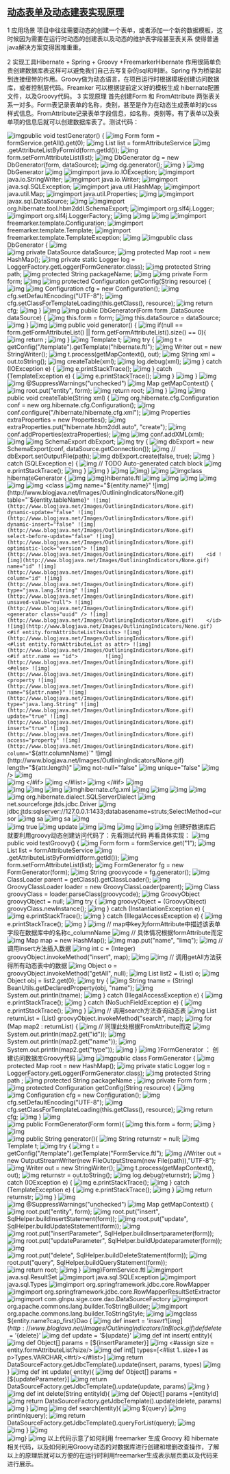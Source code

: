 ## [动态表单及动态建表实现原理](http://www.blogjava.net/limq/archive/2009/09/19/295690.html)

  1 应用场景
 项目中往往需要动态的创建一个表单，或者添加一个新的数据模板，这时候因为需要在运行时动态的创建表以及动态的维护表字段甚至表关系 使得普通java解决方案变得困难重重。 

  2 实现工具Hibernate + Spring + Groovy +FreemarkerHibernate 作用很简单负责创建数据库表这样可以避免我们自己去写复杂的sql和判断。Spring 作为桥梁起到连接纽带的作用。Groovy做为动态语言，在项目运行时根据模板创建访问数据库，或者控制层代码。Freamker 可以根据提前定义好的模板生成 hibernate配置文件，以及Groovy代码。   3 实现原理 首先创建Form 和 FromAttribute 两张表关系一对多。Form表记录表单的名称，类别，甚至是作为在动态生成表单时的css样式信息。FromAttribute记录表单字段信息，如名称，类别等。有了表单以及表单项的信息后就可以创建数据库表了。测试代码：
  
![img](http://www.blogjava.net/Images/OutliningIndicators/ExpandedBlockStart.gif)public void testGenerator() {
![img](http://www.blogjava.net/Images/OutliningIndicators/InBlock.gif)    Form form = formService.getAll().get(0);
![img](http://www.blogjava.net/Images/OutliningIndicators/InBlock.gif)    List<FormAttribute> list = formAttributeService
![img](http://www.blogjava.net/Images/OutliningIndicators/InBlock.gif)        .getAttributeListByFormId(form.getId());
![img](http://www.blogjava.net/Images/OutliningIndicators/InBlock.gif)    form.setFormAttributeList(list);
![img](http://www.blogjava.net/Images/OutliningIndicators/InBlock.gif)    DbGenerator dg = new DbGenerator(form, dataSource);
![img](http://www.blogjava.net/Images/OutliningIndicators/InBlock.gif)    dg.generator();
![img](http://www.blogjava.net/Images/OutliningIndicators/ExpandedBlockEnd.gif)  }
![img](http://www.blogjava.net/Images/OutliningIndicators/None.gif)DbGenerator
![img](http://www.blogjava.net/Images/OutliningIndicators/None.gif)
![img](http://www.blogjava.net/Images/OutliningIndicators/None.gif)import java.io.IOException;
![img](http://www.blogjava.net/Images/OutliningIndicators/None.gif)import java.io.StringWriter;
![img](http://www.blogjava.net/Images/OutliningIndicators/None.gif)import java.io.Writer;
![img](http://www.blogjava.net/Images/OutliningIndicators/None.gif)import java.sql.SQLException;
![img](http://www.blogjava.net/Images/OutliningIndicators/None.gif)import java.util.HashMap;
![img](http://www.blogjava.net/Images/OutliningIndicators/None.gif)import java.util.Map;
![img](http://www.blogjava.net/Images/OutliningIndicators/None.gif)import java.util.Properties;
![img](http://www.blogjava.net/Images/OutliningIndicators/None.gif)
![img](http://www.blogjava.net/Images/OutliningIndicators/None.gif)import javax.sql.DataSource;
![img](http://www.blogjava.net/Images/OutliningIndicators/None.gif)
![img](http://www.blogjava.net/Images/OutliningIndicators/None.gif)import org.hibernate.tool.hbm2ddl.SchemaExport;
![img](http://www.blogjava.net/Images/OutliningIndicators/None.gif)import org.slf4j.Logger;
![img](http://www.blogjava.net/Images/OutliningIndicators/None.gif)import org.slf4j.LoggerFactory;
![img](http://www.blogjava.net/Images/OutliningIndicators/None.gif)
![img](http://www.blogjava.net/Images/OutliningIndicators/None.gif)
![img](http://www.blogjava.net/Images/OutliningIndicators/None.gif)
![img](http://www.blogjava.net/Images/OutliningIndicators/None.gif)import freemarker.template.Configuration;
![img](http://www.blogjava.net/Images/OutliningIndicators/None.gif)import freemarker.template.Template;
![img](http://www.blogjava.net/Images/OutliningIndicators/None.gif)import freemarker.template.TemplateException;
![img](http://www.blogjava.net/Images/OutliningIndicators/None.gif)
![img](http://www.blogjava.net/Images/OutliningIndicators/ExpandedBlockStart.gif)public class DbGenerator {
![img](http://www.blogjava.net/Images/OutliningIndicators/InBlock.gif)  
![img](http://www.blogjava.net/Images/OutliningIndicators/InBlock.gif)  private DataSource dataSource;
![img](http://www.blogjava.net/Images/OutliningIndicators/InBlock.gif)  protected Map root = new HashMap();
![img](http://www.blogjava.net/Images/OutliningIndicators/InBlock.gif)  private static Logger log = LoggerFactory.getLogger(FormGenerator.class);
![img](http://www.blogjava.net/Images/OutliningIndicators/InBlock.gif)  protected String path;
![img](http://www.blogjava.net/Images/OutliningIndicators/InBlock.gif)  protected String packageName;
![img](http://www.blogjava.net/Images/OutliningIndicators/InBlock.gif)
![img](http://www.blogjava.net/Images/OutliningIndicators/InBlock.gif)  private Form form;
![img](http://www.blogjava.net/Images/OutliningIndicators/InBlock.gif)
![img](http://www.blogjava.net/Images/OutliningIndicators/ExpandedSubBlockStart.gif)  protected Configuration getConfig(String resource) {
![img](http://www.blogjava.net/Images/OutliningIndicators/InBlock.gif)
![img](http://www.blogjava.net/Images/OutliningIndicators/InBlock.gif)    Configuration cfg = new Configuration();
![img](http://www.blogjava.net/Images/OutliningIndicators/InBlock.gif)    cfg.setDefaultEncoding("UTF-8");
![img](http://www.blogjava.net/Images/OutliningIndicators/InBlock.gif)    cfg.setClassForTemplateLoading(this.getClass(), resource);
![img](http://www.blogjava.net/Images/OutliningIndicators/InBlock.gif)    return cfg;
![img](http://www.blogjava.net/Images/OutliningIndicators/ExpandedSubBlockEnd.gif)  }
![img](http://www.blogjava.net/Images/OutliningIndicators/InBlock.gif)
![img](http://www.blogjava.net/Images/OutliningIndicators/ExpandedSubBlockStart.gif)  public DbGenerator(Form form ,DataSource dataSource) {
![img](http://www.blogjava.net/Images/OutliningIndicators/InBlock.gif)    this.form = form;
![img](http://www.blogjava.net/Images/OutliningIndicators/InBlock.gif)    this.dataSource = dataSource;
![img](http://www.blogjava.net/Images/OutliningIndicators/ExpandedSubBlockEnd.gif)  }
![img](http://www.blogjava.net/Images/OutliningIndicators/InBlock.gif)
![img](http://www.blogjava.net/Images/OutliningIndicators/ExpandedSubBlockStart.gif)  public void generator() {
![img](http://www.blogjava.net/Images/OutliningIndicators/ExpandedSubBlockStart.gif)    if(null == form.getFormAttributeList() || form.getFormAttributeList().size() == 0){
![img](http://www.blogjava.net/Images/OutliningIndicators/InBlock.gif)      return ;
![img](http://www.blogjava.net/Images/OutliningIndicators/ExpandedSubBlockEnd.gif)    }
![img](http://www.blogjava.net/Images/OutliningIndicators/InBlock.gif)    Template t;
![img](http://www.blogjava.net/Images/OutliningIndicators/ExpandedSubBlockStart.gif)    try {
![img](http://www.blogjava.net/Images/OutliningIndicators/InBlock.gif)      t = getConfig("/template").getTemplate("hibernate.ftl");
![img](http://www.blogjava.net/Images/OutliningIndicators/InBlock.gif)      Writer out = new StringWriter();
![img](http://www.blogjava.net/Images/OutliningIndicators/InBlock.gif)      t.process(getMapContext(), out);
![img](http://www.blogjava.net/Images/OutliningIndicators/InBlock.gif)      String xml = out.toString();
![img](http://www.blogjava.net/Images/OutliningIndicators/InBlock.gif)      createTable(xml);
![img](http://www.blogjava.net/Images/OutliningIndicators/InBlock.gif)      log.debug(xml);
![img](http://www.blogjava.net/Images/OutliningIndicators/ExpandedSubBlockStart.gif)    } catch (IOException e) {
![img](http://www.blogjava.net/Images/OutliningIndicators/InBlock.gif)      e.printStackTrace();
![img](http://www.blogjava.net/Images/OutliningIndicators/ExpandedSubBlockStart.gif)    } catch (TemplateException e) {
![img](http://www.blogjava.net/Images/OutliningIndicators/InBlock.gif)      e.printStackTrace();
![img](http://www.blogjava.net/Images/OutliningIndicators/ExpandedSubBlockEnd.gif)    }
![img](http://www.blogjava.net/Images/OutliningIndicators/ExpandedSubBlockEnd.gif)  }
![img](http://www.blogjava.net/Images/OutliningIndicators/InBlock.gif)
![img](http://www.blogjava.net/Images/OutliningIndicators/InBlock.gif)  @SuppressWarnings("unchecked")
![img](http://www.blogjava.net/Images/OutliningIndicators/ExpandedSubBlockStart.gif)  Map getMapContext() {
![img](http://www.blogjava.net/Images/OutliningIndicators/InBlock.gif)    root.put("entity", form);
![img](http://www.blogjava.net/Images/OutliningIndicators/InBlock.gif)    return root;
![img](http://www.blogjava.net/Images/OutliningIndicators/ExpandedSubBlockEnd.gif)  }
![img](http://www.blogjava.net/Images/OutliningIndicators/InBlock.gif)
![img](http://www.blogjava.net/Images/OutliningIndicators/ExpandedSubBlockStart.gif)  public void createTable(String xml) {
![img](http://www.blogjava.net/Images/OutliningIndicators/InBlock.gif)    org.hibernate.cfg.Configuration conf = new org.hibernate.cfg.Configuration();
![img](http://www.blogjava.net/Images/OutliningIndicators/InBlock.gif)    conf.configure("/hibernate/hibernate.cfg.xml");
![img](http://www.blogjava.net/Images/OutliningIndicators/InBlock.gif)    Properties extraProperties = new Properties();
![img](http://www.blogjava.net/Images/OutliningIndicators/InBlock.gif)    extraProperties.put("hibernate.hbm2ddl.auto", "create");
![img](http://www.blogjava.net/Images/OutliningIndicators/InBlock.gif)    conf.addProperties(extraProperties);
![img](http://www.blogjava.net/Images/OutliningIndicators/InBlock.gif)
![img](http://www.blogjava.net/Images/OutliningIndicators/InBlock.gif)    conf.addXML(xml);
![img](http://www.blogjava.net/Images/OutliningIndicators/InBlock.gif)
![img](http://www.blogjava.net/Images/OutliningIndicators/InBlock.gif)    SchemaExport dbExport;
![img](http://www.blogjava.net/Images/OutliningIndicators/ExpandedSubBlockStart.gif)    try {
![img](http://www.blogjava.net/Images/OutliningIndicators/InBlock.gif)      dbExport = new SchemaExport(conf, dataSource.getConnection());
![img](http://www.blogjava.net/Images/OutliningIndicators/InBlock.gif)      // dbExport.setOutputFile(path);
![img](http://www.blogjava.net/Images/OutliningIndicators/InBlock.gif)      dbExport.create(false, true);
![img](http://www.blogjava.net/Images/OutliningIndicators/ExpandedSubBlockStart.gif)    } catch (SQLException e) {
![img](http://www.blogjava.net/Images/OutliningIndicators/InBlock.gif)      // TODO Auto-generated catch block
![img](http://www.blogjava.net/Images/OutliningIndicators/InBlock.gif)      e.printStackTrace();
![img](http://www.blogjava.net/Images/OutliningIndicators/ExpandedSubBlockEnd.gif)    }
![img](http://www.blogjava.net/Images/OutliningIndicators/ExpandedSubBlockEnd.gif)  }
![img](http://www.blogjava.net/Images/OutliningIndicators/InBlock.gif)
![img](http://www.blogjava.net/Images/OutliningIndicators/ExpandedBlockEnd.gif)}
![img](http://www.blogjava.net/Images/OutliningIndicators/None.gif)
![img](http://www.blogjava.net/Images/OutliningIndicators/ExpandedBlockStart.gif)class hibernateGenerator {
![img](http://www.blogjava.net/Images/OutliningIndicators/InBlock.gif)
![img](http://www.blogjava.net/Images/OutliningIndicators/ExpandedBlockEnd.gif)}hibernate.ftl
![img](http://www.blogjava.net/Images/OutliningIndicators/None.gif)<?xml version="1.0" encoding="UTF-8"?>
![img](http://www.blogjava.net/Images/OutliningIndicators/None.gif)
![img](http://www.blogjava.net/Images/OutliningIndicators/None.gif)<!DOCTYPE hibernate-mapping 
![img](http://www.blogjava.net/Images/OutliningIndicators/None.gif) PUBLIC "-//Hibernate/Hibernate Mapping DTD 3.0//EN"
![img](http://www.blogjava.net/Images/OutliningIndicators/None.gif)     "http://hibernate.sourceforge.net/hibernate-mapping-3.0.dtd">
![img](http://www.blogjava.net/Images/OutliningIndicators/None.gif)
![img](http://www.blogjava.net/Images/OutliningIndicators/None.gif)<hibernate-mapping>
![img](http://www.blogjava.net/Images/OutliningIndicators/None.gif)  <class
![img](http://www.blogjava.net/Images/OutliningIndicators/None.gif)    name="${entity.name}"
![img](http://www.blogjava.net/Images/OutliningIndicators/None.gif)    table="`${entity.tableName}`"
![img](http://www.blogjava.net/Images/OutliningIndicators/None.gif)    dynamic-update="false"
![img](http://www.blogjava.net/Images/OutliningIndicators/None.gif)    dynamic-insert="false"
![img](http://www.blogjava.net/Images/OutliningIndicators/None.gif)    select-before-update="false"
![img](http://www.blogjava.net/Images/OutliningIndicators/None.gif)    optimistic-lock="version">
![img](http://www.blogjava.net/Images/OutliningIndicators/None.gif)    <id
![img](http://www.blogjava.net/Images/OutliningIndicators/None.gif)      name="id"
![img](http://www.blogjava.net/Images/OutliningIndicators/None.gif)      column="id"
![img](http://www.blogjava.net/Images/OutliningIndicators/None.gif)      type="java.lang.String"
![img](http://www.blogjava.net/Images/OutliningIndicators/None.gif)      unsaved-value="null">
![img](http://www.blogjava.net/Images/OutliningIndicators/None.gif)      <generator class="uuid" />
![img](http://www.blogjava.net/Images/OutliningIndicators/None.gif)    </id>
![img](http://www.blogjava.net/Images/OutliningIndicators/None.gif)    <#if entity.formAttributeList?exists>
![img](http://www.blogjava.net/Images/OutliningIndicators/None.gif)      <#list entity.formAttributeList as attr>
![img](http://www.blogjava.net/Images/OutliningIndicators/None.gif)        <#if attr.name == "id">        
![img](http://www.blogjava.net/Images/OutliningIndicators/None.gif)        <#else>
![img](http://www.blogjava.net/Images/OutliningIndicators/None.gif)    <property
![img](http://www.blogjava.net/Images/OutliningIndicators/None.gif)      name="${attr.name}"
![img](http://www.blogjava.net/Images/OutliningIndicators/None.gif)      type="java.lang.String"
![img](http://www.blogjava.net/Images/OutliningIndicators/None.gif)      update="true"
![img](http://www.blogjava.net/Images/OutliningIndicators/None.gif)      insert="true"
![img](http://www.blogjava.net/Images/OutliningIndicators/None.gif)      access="property"
![img](http://www.blogjava.net/Images/OutliningIndicators/None.gif)      column="`${attr.columnName}`"
![img](http://www.blogjava.net/Images/OutliningIndicators/None.gif)      length="${attr.length}"
![img](http://www.blogjava.net/Images/OutliningIndicators/None.gif)      not-null="false"
![img](http://www.blogjava.net/Images/OutliningIndicators/None.gif)      unique="false"
![img](http://www.blogjava.net/Images/OutliningIndicators/None.gif)    />
![img](http://www.blogjava.net/Images/OutliningIndicators/None.gif)    
![img](http://www.blogjava.net/Images/OutliningIndicators/None.gif)        </#if>
![img](http://www.blogjava.net/Images/OutliningIndicators/None.gif)      </#list>
![img](http://www.blogjava.net/Images/OutliningIndicators/None.gif)    </#if>
![img](http://www.blogjava.net/Images/OutliningIndicators/None.gif)    
![img](http://www.blogjava.net/Images/OutliningIndicators/None.gif)  </class>
![img](http://www.blogjava.net/Images/OutliningIndicators/None.gif)
![img](http://www.blogjava.net/Images/OutliningIndicators/None.gif)</hibernate-mapping>
![img](http://www.blogjava.net/Images/OutliningIndicators/None.gif)hibernate.cfg.xml
![img](http://www.blogjava.net/Images/OutliningIndicators/None.gif)<!DOCTYPE hibernate-configuration
![img](http://www.blogjava.net/Images/OutliningIndicators/None.gif)  PUBLIC "-//Hibernate/Hibernate Configuration DTD 3.0//EN"
![img](http://www.blogjava.net/Images/OutliningIndicators/None.gif)  "http://hibernate.sourceforge.net/hibernate-configuration-3.0.dtd">
![img](http://www.blogjava.net/Images/OutliningIndicators/None.gif)
![img](http://www.blogjava.net/Images/OutliningIndicators/None.gif)<hibernate-configuration>
![img](http://www.blogjava.net/Images/OutliningIndicators/None.gif)<session-factory>
![img](http://www.blogjava.net/Images/OutliningIndicators/None.gif)    <property name="dialect">org.hibernate.dialect.SQLServerDialect</property>
![img](http://www.blogjava.net/Images/OutliningIndicators/None.gif)  <property name="connection.driver_class">net.sourceforge.jtds.jdbc.Driver</property>
![img](http://www.blogjava.net/Images/OutliningIndicators/None.gif)  <property name="connection.url">jdbc:jtds:sqlserver://127.0.0.1:1433;databasename=struts;SelectMethod=cursor</property>
![img](http://www.blogjava.net/Images/OutliningIndicators/None.gif)  <property name="connection.username">sa</property>
![img](http://www.blogjava.net/Images/OutliningIndicators/None.gif)  <property name="connection.password">sa</property>
![img](http://www.blogjava.net/Images/OutliningIndicators/None.gif)  
![img](http://www.blogjava.net/Images/OutliningIndicators/None.gif)  <property name="show_sql">true</property>
![img](http://www.blogjava.net/Images/OutliningIndicators/None.gif)  <property name="hibernate.hbm2ddl.auto">update</property>
![img](http://www.blogjava.net/Images/OutliningIndicators/None.gif)
![img](http://www.blogjava.net/Images/OutliningIndicators/None.gif)<!-- 
![img](http://www.blogjava.net/Images/OutliningIndicators/None.gif)  <mapping resource="hibernate/FormAttribute.hbm.xml" />
![img](http://www.blogjava.net/Images/OutliningIndicators/None.gif)  <mapping resource="hibernate/Form.hbm.xml" />
![img](http://www.blogjava.net/Images/OutliningIndicators/None.gif)  -->
![img](http://www.blogjava.net/Images/OutliningIndicators/None.gif)</session-factory>
![img](http://www.blogjava.net/Images/OutliningIndicators/None.gif)
![img](http://www.blogjava.net/Images/OutliningIndicators/None.gif)</hibernate-configuration> 创建好数据库后 就要利用groovy动态创建访问代码了：先看测试代码 再看具体实现：
![img](http://www.blogjava.net/Images/OutliningIndicators/ExpandedBlockStart.gif)public void testGroovy() {
![img](http://www.blogjava.net/Images/OutliningIndicators/InBlock.gif)    Form form = formService.get("1");
![img](http://www.blogjava.net/Images/OutliningIndicators/InBlock.gif)    List<FormAttribute> list = formAttributeService
![img](http://www.blogjava.net/Images/OutliningIndicators/InBlock.gif)        .getAttributeListByFormId(form.getId());
![img](http://www.blogjava.net/Images/OutliningIndicators/InBlock.gif)    form.setFormAttributeList(list);
![img](http://www.blogjava.net/Images/OutliningIndicators/InBlock.gif)    FormGenerator fg = new FormGenerator(form);
![img](http://www.blogjava.net/Images/OutliningIndicators/InBlock.gif)    String groovycode = fg.generator();
![img](http://www.blogjava.net/Images/OutliningIndicators/InBlock.gif)    ClassLoader parent = getClass().getClassLoader();
![img](http://www.blogjava.net/Images/OutliningIndicators/InBlock.gif)    GroovyClassLoader loader = new GroovyClassLoader(parent);
![img](http://www.blogjava.net/Images/OutliningIndicators/InBlock.gif)    Class groovyClass = loader.parseClass(groovycode);
![img](http://www.blogjava.net/Images/OutliningIndicators/InBlock.gif)    GroovyObject groovyObject = null;
![img](http://www.blogjava.net/Images/OutliningIndicators/ExpandedSubBlockStart.gif)    try {
![img](http://www.blogjava.net/Images/OutliningIndicators/InBlock.gif)      groovyObject = (GroovyObject) groovyClass.newInstance();
![img](http://www.blogjava.net/Images/OutliningIndicators/ExpandedSubBlockStart.gif)    } catch (InstantiationException e) {
![img](http://www.blogjava.net/Images/OutliningIndicators/InBlock.gif)      e.printStackTrace();
![img](http://www.blogjava.net/Images/OutliningIndicators/ExpandedSubBlockStart.gif)    } catch (IllegalAccessException e) {
![img](http://www.blogjava.net/Images/OutliningIndicators/InBlock.gif)      e.printStackTrace();
![img](http://www.blogjava.net/Images/OutliningIndicators/ExpandedSubBlockEnd.gif)    }
![img](http://www.blogjava.net/Images/OutliningIndicators/InBlock.gif)    // map中key为formAttribute中描述该表单字段在数据库中的名称c_columnName
![img](http://www.blogjava.net/Images/OutliningIndicators/InBlock.gif)    // 具体情况根据formAttribute而定
![img](http://www.blogjava.net/Images/OutliningIndicators/InBlock.gif)    Map map = new HashMap();
![img](http://www.blogjava.net/Images/OutliningIndicators/InBlock.gif)    map.put("name", "limq");
![img](http://www.blogjava.net/Images/OutliningIndicators/InBlock.gif)    // 调用insert方法插入数据
![img](http://www.blogjava.net/Images/OutliningIndicators/InBlock.gif)    int c = (Integer) groovyObject.invokeMethod("insert", map);
![img](http://www.blogjava.net/Images/OutliningIndicators/InBlock.gif)
![img](http://www.blogjava.net/Images/OutliningIndicators/InBlock.gif)    // 调用getAll方法获得所有动态表中的数据
![img](http://www.blogjava.net/Images/OutliningIndicators/InBlock.gif)    Object o = groovyObject.invokeMethod("getAll", null);
![img](http://www.blogjava.net/Images/OutliningIndicators/InBlock.gif)    List list2 = (List) o;
![img](http://www.blogjava.net/Images/OutliningIndicators/InBlock.gif)    Object obj = list2.get(0);
![img](http://www.blogjava.net/Images/OutliningIndicators/ExpandedSubBlockStart.gif)    try {
![img](http://www.blogjava.net/Images/OutliningIndicators/InBlock.gif)      String tname = (String) BeanUtils.getDeclaredProperty(obj, "name");
![img](http://www.blogjava.net/Images/OutliningIndicators/InBlock.gif)      System.out.println(tname);
![img](http://www.blogjava.net/Images/OutliningIndicators/ExpandedSubBlockStart.gif)    } catch (IllegalAccessException e) {
![img](http://www.blogjava.net/Images/OutliningIndicators/InBlock.gif)      e.printStackTrace();
![img](http://www.blogjava.net/Images/OutliningIndicators/ExpandedSubBlockStart.gif)    } catch (NoSuchFieldException e) {
![img](http://www.blogjava.net/Images/OutliningIndicators/InBlock.gif)      e.printStackTrace();
![img](http://www.blogjava.net/Images/OutliningIndicators/ExpandedSubBlockEnd.gif)    }
![img](http://www.blogjava.net/Images/OutliningIndicators/InBlock.gif)    // 调用search方法查询动态表
![img](http://www.blogjava.net/Images/OutliningIndicators/InBlock.gif)    List<Map> returnList = (List) groovyObject.invokeMethod("search", map);
![img](http://www.blogjava.net/Images/OutliningIndicators/ExpandedSubBlockStart.gif)    for (Map map2 : returnList) {
![img](http://www.blogjava.net/Images/OutliningIndicators/InBlock.gif)      // 同理此处根据FromAttribute而定
![img](http://www.blogjava.net/Images/OutliningIndicators/InBlock.gif)      System.out.println(map2.get("id"));
![img](http://www.blogjava.net/Images/OutliningIndicators/InBlock.gif)      System.out.println(map2.get("name"));
![img](http://www.blogjava.net/Images/OutliningIndicators/InBlock.gif)      System.out.println(map2.get("type"));
![img](http://www.blogjava.net/Images/OutliningIndicators/ExpandedSubBlockEnd.gif)    }
![img](http://www.blogjava.net/Images/OutliningIndicators/ExpandedBlockEnd.gif)  }FormGenerator ： 创建访问数据库Groovy代码
![img](http://www.blogjava.net/Images/OutliningIndicators/None.gif)
![img](http://www.blogjava.net/Images/OutliningIndicators/ExpandedBlockStart.gif)public class FormGenerator {
![img](http://www.blogjava.net/Images/OutliningIndicators/InBlock.gif)  protected Map root = new HashMap();
![img](http://www.blogjava.net/Images/OutliningIndicators/InBlock.gif)  private static Logger log = LoggerFactory.getLogger(FormGenerator.class);
![img](http://www.blogjava.net/Images/OutliningIndicators/InBlock.gif)    protected String path ;
![img](http://www.blogjava.net/Images/OutliningIndicators/InBlock.gif)    protected String packageName ;
![img](http://www.blogjava.net/Images/OutliningIndicators/InBlock.gif)    private Form form ; 
![img](http://www.blogjava.net/Images/OutliningIndicators/ExpandedSubBlockStart.gif)    protected Configuration getConfig(String resource) {
![img](http://www.blogjava.net/Images/OutliningIndicators/InBlock.gif)      
![img](http://www.blogjava.net/Images/OutliningIndicators/InBlock.gif)       Configuration cfg = new Configuration();
![img](http://www.blogjava.net/Images/OutliningIndicators/InBlock.gif)      cfg.setDefaultEncoding("UTF-8");
![img](http://www.blogjava.net/Images/OutliningIndicators/InBlock.gif)      cfg.setClassForTemplateLoading(this.getClass(), resource);
![img](http://www.blogjava.net/Images/OutliningIndicators/InBlock.gif)      return cfg;
![img](http://www.blogjava.net/Images/OutliningIndicators/ExpandedSubBlockEnd.gif)    }
![img](http://www.blogjava.net/Images/OutliningIndicators/InBlock.gif)    
![img](http://www.blogjava.net/Images/OutliningIndicators/ExpandedSubBlockStart.gif)    public FormGenerator(Form form){
![img](http://www.blogjava.net/Images/OutliningIndicators/InBlock.gif)      this.form = form;
![img](http://www.blogjava.net/Images/OutliningIndicators/ExpandedSubBlockEnd.gif)    }
![img](http://www.blogjava.net/Images/OutliningIndicators/InBlock.gif)    
![img](http://www.blogjava.net/Images/OutliningIndicators/ExpandedSubBlockStart.gif)    public String generator(){
![img](http://www.blogjava.net/Images/OutliningIndicators/InBlock.gif)      String returnstr = null;
![img](http://www.blogjava.net/Images/OutliningIndicators/InBlock.gif)      Template t;
![img](http://www.blogjava.net/Images/OutliningIndicators/ExpandedSubBlockStart.gif)      try {
![img](http://www.blogjava.net/Images/OutliningIndicators/InBlock.gif)        t = getConfig("/template").getTemplate("FormService.ftl");
![img](http://www.blogjava.net/Images/OutliningIndicators/InBlock.gif)        //Writer out = new OutputStreamWriter(new FileOutputStream(new File(path)),"UTF-8");
![img](http://www.blogjava.net/Images/OutliningIndicators/InBlock.gif)        Writer out = new StringWriter();
![img](http://www.blogjava.net/Images/OutliningIndicators/InBlock.gif)        t.process(getMapContext(), out);
![img](http://www.blogjava.net/Images/OutliningIndicators/InBlock.gif)        returnstr = out.toString();
![img](http://www.blogjava.net/Images/OutliningIndicators/InBlock.gif)        log.debug(returnstr);
![img](http://www.blogjava.net/Images/OutliningIndicators/ExpandedSubBlockStart.gif)      } catch (IOException e) {
![img](http://www.blogjava.net/Images/OutliningIndicators/InBlock.gif)        e.printStackTrace();
![img](http://www.blogjava.net/Images/OutliningIndicators/ExpandedSubBlockStart.gif)      } catch (TemplateException e) {
![img](http://www.blogjava.net/Images/OutliningIndicators/InBlock.gif)        e.printStackTrace();
![img](http://www.blogjava.net/Images/OutliningIndicators/ExpandedSubBlockEnd.gif)      }
![img](http://www.blogjava.net/Images/OutliningIndicators/InBlock.gif)      return returnstr;
![img](http://www.blogjava.net/Images/OutliningIndicators/ExpandedSubBlockEnd.gif)    }
![img](http://www.blogjava.net/Images/OutliningIndicators/InBlock.gif)    
![img](http://www.blogjava.net/Images/OutliningIndicators/InBlock.gif)    @SuppressWarnings("unchecked")
![img](http://www.blogjava.net/Images/OutliningIndicators/ExpandedSubBlockStart.gif)    Map getMapContext() {
![img](http://www.blogjava.net/Images/OutliningIndicators/InBlock.gif)      root.put("entity", form);
![img](http://www.blogjava.net/Images/OutliningIndicators/InBlock.gif)      root.put("insert", SqlHelper.buildInsertStatement(form));
![img](http://www.blogjava.net/Images/OutliningIndicators/InBlock.gif)      root.put("update", SqlHelper.buildUpdateStatement(form));
![img](http://www.blogjava.net/Images/OutliningIndicators/InBlock.gif)      
![img](http://www.blogjava.net/Images/OutliningIndicators/InBlock.gif)      root.put("insertParameter", SqlHelper.buildInsertparameter(form));
![img](http://www.blogjava.net/Images/OutliningIndicators/InBlock.gif)      root.put("updateParameter", SqlHelper.buildUpdateparameter(form));
![img](http://www.blogjava.net/Images/OutliningIndicators/InBlock.gif)      
![img](http://www.blogjava.net/Images/OutliningIndicators/InBlock.gif)      root.put("delete", SqlHelper.buildDeleteStatement(form));
![img](http://www.blogjava.net/Images/OutliningIndicators/InBlock.gif)      root.put("query", SqlHelper.buildQueryStatement(form));  
![img](http://www.blogjava.net/Images/OutliningIndicators/InBlock.gif)      return root;
![img](http://www.blogjava.net/Images/OutliningIndicators/ExpandedSubBlockEnd.gif)    }
![img](http://www.blogjava.net/Images/OutliningIndicators/ExpandedBlockEnd.gif)}FormService.ftl
![img](http://www.blogjava.net/Images/OutliningIndicators/None.gif)import java.sql.ResultSet
![img](http://www.blogjava.net/Images/OutliningIndicators/None.gif)import java.sql.SQLException
![img](http://www.blogjava.net/Images/OutliningIndicators/None.gif)import java.sql.Types 
![img](http://www.blogjava.net/Images/OutliningIndicators/None.gif)import org.springframework.jdbc.core.RowMapper
![img](http://www.blogjava.net/Images/OutliningIndicators/None.gif)import org.springframework.jdbc.core.RowMapperResultSetExtractor
![img](http://www.blogjava.net/Images/OutliningIndicators/None.gif)import com.glnpu.sige.core.dao.DataSourceFactory
![img](http://www.blogjava.net/Images/OutliningIndicators/None.gif)import org.apache.commons.lang.builder.ToStringBuilder;
![img](http://www.blogjava.net/Images/OutliningIndicators/None.gif)import org.apache.commons.lang.builder.ToStringStyle;
![img](http://www.blogjava.net/Images/OutliningIndicators/None.gif)
![img](http://www.blogjava.net/Images/OutliningIndicators/ExpandedBlockStart.gif)class ${entity.name?cap_first}Dao {
![img](http://www.blogjava.net/Images/OutliningIndicators/InBlock.gif)   def insert = '${insert}'
![img](http://www.blogjava.net/Images/OutliningIndicators/InBlock.gif)   def delete = '${delete}'
![img](http://www.blogjava.net/Images/OutliningIndicators/InBlock.gif)   def update = '${update}'
![img](http://www.blogjava.net/Images/OutliningIndicators/ExpandedSubBlockStart.gif)   def int insert( entity){
![img](http://www.blogjava.net/Images/OutliningIndicators/ExpandedSubBlockStart.gif)    def Object[] params = [${insertParameter}]
![img](http://www.blogjava.net/Images/OutliningIndicators/InBlock.gif)    <#assign size = entity.formAttributeList?size/>
![img](http://www.blogjava.net/Images/OutliningIndicators/InBlock.gif)    def int[] types=[<#list 1..size+1 as p>Types.VARCHAR,<#rt/></#list>]
![img](http://www.blogjava.net/Images/OutliningIndicators/InBlock.gif)    return DataSourceFactory.getJdbcTemplate().update(insert, params, types)
![img](http://www.blogjava.net/Images/OutliningIndicators/ExpandedSubBlockEnd.gif)  }
![img](http://www.blogjava.net/Images/OutliningIndicators/ExpandedSubBlockStart.gif)   def int update( entity){
![img](http://www.blogjava.net/Images/OutliningIndicators/ExpandedSubBlockStart.gif)    def Object[] params = [${updateParameter}]
![img](http://www.blogjava.net/Images/OutliningIndicators/InBlock.gif)    return DataSourceFactory.getJdbcTemplate().update(update, params)
![img](http://www.blogjava.net/Images/OutliningIndicators/ExpandedSubBlockEnd.gif)  }
![img](http://www.blogjava.net/Images/OutliningIndicators/ExpandedSubBlockStart.gif)   def int delete(String entityId){
![img](http://www.blogjava.net/Images/OutliningIndicators/InBlock.gif)    def Object[] params =[entityId]
![img](http://www.blogjava.net/Images/OutliningIndicators/InBlock.gif)    return DataSourceFactory.getJdbcTemplate().update(delete, params)
![img](http://www.blogjava.net/Images/OutliningIndicators/ExpandedSubBlockEnd.gif)  }
![img](http://www.blogjava.net/Images/OutliningIndicators/InBlock.gif)
![img](http://www.blogjava.net/Images/OutliningIndicators/ExpandedSubBlockStart.gif)  def search(entity){
![img](http://www.blogjava.net/Images/OutliningIndicators/ExpandedSubBlockStart.gif)    ${query}
![img](http://www.blogjava.net/Images/OutliningIndicators/InBlock.gif)    println(query);
![img](http://www.blogjava.net/Images/OutliningIndicators/InBlock.gif)    return DataSourceFactory.getJdbcTemplate().queryForList(query);
![img](http://www.blogjava.net/Images/OutliningIndicators/InBlock.gif)    
![img](http://www.blogjava.net/Images/OutliningIndicators/ExpandedSubBlockEnd.gif)  }
![img](http://www.blogjava.net/Images/OutliningIndicators/InBlock.gif)  
![img](http://www.blogjava.net/Images/OutliningIndicators/ExpandedBlockEnd.gif)}
![img](http://www.blogjava.net/Images/OutliningIndicators/None.gif) 
  以上代码示意了如何利用 freemarker 生成 Groovy 和 hibernate 相关代码，以及如何利用Groovy动态的对数据库进行创建和增删改查操作，了解以上的原理后就可以方便的在运行时利用freemarker生成表示层页面以及代码来进行展示。